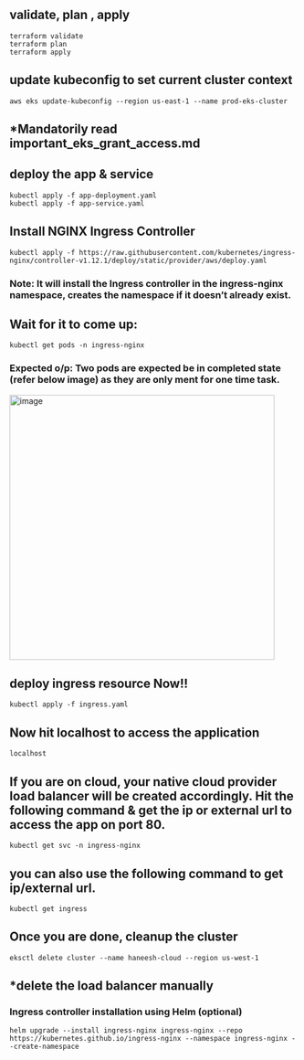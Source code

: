## validate, plan , apply
```
terraform validate
terraform plan
terraform apply
```

## update kubeconfig to set current cluster context
```
aws eks update-kubeconfig --region us-east-1 --name prod-eks-cluster
```

## *Mandatorily read important_eks_grant_access.md

## deploy the app & service 
```
kubectl apply -f app-deployment.yaml
kubectl apply -f app-service.yaml
```

## Install NGINX Ingress Controller
```
kubectl apply -f https://raw.githubusercontent.com/kubernetes/ingress-nginx/controller-v1.12.1/deploy/static/provider/aws/deploy.yaml
```
### Note: It will install the Ingress controller in the ingress-nginx namespace, creates the namespace if it doesn’t already exist.

## Wait for it to come up:
```
kubectl get pods -n ingress-nginx
```
### Expected o/p: Two pods are expected be in completed state (refer below image) as they are only ment for one time task.

<img width="464" alt="image" src="https://github.com/user-attachments/assets/17c6e59a-67a8-42b0-918e-acb1c9d46739" />


## deploy ingress resource Now!!
```
kubectl apply -f ingress.yaml
```

## Now hit localhost to access the application
```
localhost
```

## If you are on cloud, your native cloud provider load balancer will be created accordingly. Hit the following command & get the ip or external url to access the app on port 80.
```
kubectl get svc -n ingress-nginx
```
## you can also use the following command to get ip/external url.
```
kubectl get ingress
```

## Once you are done, cleanup the cluster 
```
eksctl delete cluster --name haneesh-cloud --region us-west-1
```

## *delete the load balancer manually


### Ingress controller installation using Helm (optional)
```
helm upgrade --install ingress-nginx ingress-nginx --repo https://kubernetes.github.io/ingress-nginx --namespace ingress-nginx --create-namespace
```

